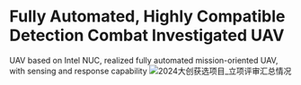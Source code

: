 # Fully Automated, Highly Compatible Detection Combat Investigated UAV
UAV based on Intel NUC, realized fully automated mission-oriented UAV, with sensing and response capability
![2024大创获选项目_立项评审汇总情况](https://github.com/user-attachments/assets/223c99a3-0d0d-4f88-9095-6ff549aa002e)

